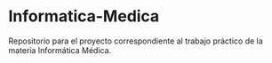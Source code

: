 # Informatica-Medica
Repositorio para el proyecto correspondiente al trabajo práctico de la materia Informática Médica.
